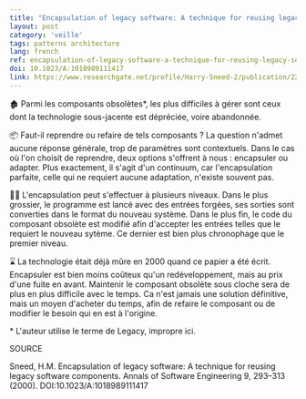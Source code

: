 ```yaml
---
title: "Encapsulation of legacy software: A technique for reusing legacy software components"
layout: post
category: 'veille'
tags: patterns architecture
lang: french
ref: encapsulation-of-legacy-software-a-technique-for-reusing-legacy-software-components
doi: 10.1023/A:1018989111417
link: https://www.researchgate.net/profile/Harry-Sneed-2/publication/220300651_Encapsulation_of_legacy_software_A_technique_for_reusing_legacy_software_components/links/549905ea0cf2eeefc30fa0f3/Encapsulation-of-legacy-software-A-technique-for-reusing-legacy-software-components.pdf?_tp=eyJjb250ZXh0Ijp7ImZpcnN0UGFnZSI6InB1YmxpY2F0aW9uIiwicGFnZSI6InB1YmxpY2F0aW9uIn19
---
```


🏚️ Parmi les composants obsolètes*, les plus difficiles à gérer sont ceux dont la technologie sous-jacente est dépréciée, voire abandonnée.

📦 Faut-il reprendre ou refaire de tels composants ? La question n'admet aucune réponse générale, trop de paramètres sont contextuels. Dans le cas où l'on choisit de reprendre, deux options s'offrent à nous : encapsuler ou adapter. Plus exactement, il s'agit d'un continuum, car l'encapsulation parfaite, celle qui ne requiert aucune adaptation, n'existe souvent pas.

🧑‍⚕️ L'encapsulation peut s'effectuer à plusieurs niveaux. Dans le plus grossier, le programme est lancé avec des entrées forgées, ses sorties sont converties dans le format du nouveau système. Dans le plus fin, le code du composant obsolète est modifié afin d'accepter les entrées telles que le requiert le nouveau sytème. Ce dernier est bien plus chronophage que le premier niveau.

⌛ La technologie était déjà mûre en 2000 quand ce papier a été écrit. Encapsuler est bien moins coûteux qu'un redéveloppement, mais au prix d'une fuite en avant. Maintenir le composant obsolète sous cloche sera de plus en plus difficile avec le temps. Ca n'est jamais une solution définitive, mais un moyen d'acheter du temps, afin de refaire le composant ou de modifier le besoin qui en est à l'origine.

\* L'auteur utilise le terme de Legacy, impropre ici.

SOURCE

Sneed, H.M. Encapsulation of legacy software: A technique for reusing legacy software components. Annals of Software Engineering 9, 293–313 (2000). DOI:10.1023/A:1018989111417
